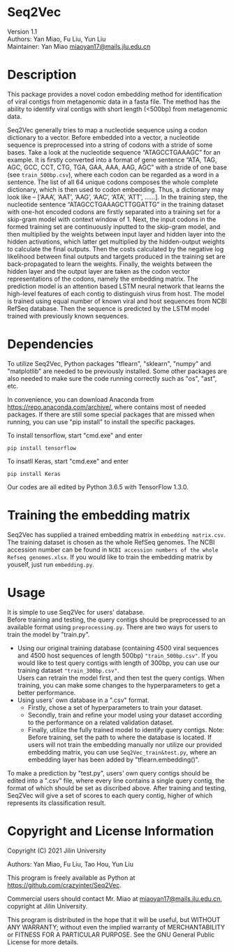 # Seq2Vec
Version 1.1 <br>
Authors: Yan Miao, Fu Liu, Yun Liu <br>
Maintainer: Yan Miao miaoyan17@mails.jlu.edu.cn 

# Description
  This package provides a novel codon embedding method for identification of viral contigs from metagenomic data in a fasta file. The method has the ability to identify viral contigs with short length (<500bp) from metagenomic data.

  Seq2Vec generally tries to map a nucleotide sequence using a codon dictionary to a vector. Before embedded into a vector, a nucleotide sequence is preprocessed into a string of codons with a stride of some bases. Take a look at the nucleotide sequence “ATAGCCTGAAAGC” for an example. It is firstly converted into a format of gene sentence “ATA, TAG, AGC, GCC, CCT, CTG, TGA, GAA, AAA, AAG, AGC” with a stride of one base (see `train_500bp.csv`), where each codon can be regarded as a word in a sentence. The list of all 64 unique codons composes the whole complete dictionary, which is then used to codon embedding. Thus, a dictionary may look like – [‘AAA’, ‘AAT’, ‘AAG’, ‘AAC’, ‘ATA’, ‘ATT’, ……]. In the training step, the nucleotide sentence “ATAGCCTGAAAGCTTGGATTG” in the training dataset with one-hot encoded codons are firstly separated into a training set for a skip-gram model with context window of 1. Next, the input codons in the formed training set are continuously inputted to the skip-gram model, and then multiplied by the weights between input layer and hidden layer into the hidden activations, which latter get multiplied by the hidden-output weights to calculate the final outputs. Then the costs calculated by the negative log likelihood between final outputs and targets produced in the training set are back-propagated to learn the weights. Finally, the weights between the hidden layer and the output layer are taken as the codon vector representations of the codons, namely the embedding matrix.
  The prediction model is an attention based LSTM neural network that learns the high-level features of each contig to distinguish virus from host. The model is trained using equal number of known viral and host sequences from NCBI RefSeq database. Then the sequence is predicted by the LSTM model trained with previously known sequences.

# Dependencies
To utilize Seq2Vec, Python packages "tflearn", "sklearn", "numpy" and "matplotlib" are needed to be previously installed. Some other packages are also needed to make sure the code running correctly such as "os", "ast", etc.

In convenience, you can download Anaconda from https://repo.anaconda.com/archive/, where contains most of needed packages. If there are still some special packages that are missed when running, you can use "pip install" to install the specific packages. 

To install tensorflow, start "cmd.exe" and enter <br>
```
pip install tensorflow
```
To insatll Keras, start "cmd.exe" and enter <br>
```
pip install Keras
```
Our codes are all edited by Python 3.6.5 with TensorFlow 1.3.0.

# Training the embedding matrix
Seq2Vec has supplied a trained embedding matrix in `embedding matrix.csv`. The training dataset is chosen as the whole RefSeq genomes. The NCBI accession number can be found in `NCBI accession numbers of the whole Refseq genomes.xlsx`. If you would like to train the embedding matrix by youself, just run `embedding.py`.

# Usage
It is simple to use Seq2Vec for users' database. <br>
Before training and testing, the query contigs should be preprocessed to an available format using `preprocessing.py`.
There are two ways for users to train the model by "train.py".
* Using our original training database (containing 4500 viral sequences and 4500 host sequences of length 500bp) `"train_500bp.csv"`. If you would like to test query contigs with length of 300bp, you can use our training dataset `"train_300bp.csv"`. <br>
Users can retrain the model first, and then test the query contigs. When training, you can make some changes to the hyperparameters to get a better performance.
* Using users' own database in a ".csv" format. <br>
	* Firstly, chose a set of hyperparameters to train your dataset.
	* Secondly, train and refine your model using your dataset according to the performance on a related validation dataset.
	* Finally, utilize the fully trained model to identify query contigs. 
Note: Before training, set the path to where the database is located. If users will not train the embedding manually nor utilize our provided embedding matrix, you can use `Seq2Vec_train&test.py`, where an embedding layer has been added by "tflearn.embedding()".

To make a prediction by "test.py", users' own query contigs should be edited into a ".csv" file, where every line contains a single query contig, the format of which should be set as discribed above. After training and testing, Seq2Vec will give a set of scores to each query contig, higher of which represents its classification result.

# Copyright and License Information
Copyright (C) 2021 Jilin University

Authors: Yan Miao, Fu Liu, Tao Hou, Yun Liu

This program is freely available as Python at https://github.com/crazyinter/Seq2Vec.

Commercial users should contact Mr. Miao at miaoyan17@mails.jlu.edu.cn, copyright at Jilin University.

This program is distributed in the hope that it will be useful, but WITHOUT ANY WARRANTY; without even the implied warranty of MERCHANTABILITY or FITNESS FOR A PARTICULAR PURPOSE. See the GNU General Public License for more details.
